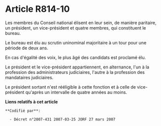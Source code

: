 # Article R814-10

Les membres du Conseil national élisent en leur sein, de manière paritaire, un président, un vice-président et quatre
membres, qui constituent le bureau.

Le bureau est élu au scrutin uninominal majoritaire à un tour pour une période de deux ans.

En cas d'égalité des voix, le plus âgé des candidats est proclamé élu.

Le président et le vice-président appartiennent, en alternance, l'un à la profession des administrateurs judiciaires, l'autre
à la profession des mandataires judiciaires.

Le président sortant n'est rééligible à cette fonction et à celle de vice-président qu'après un intervalle de quatre années
au moins.

**Liens relatifs à cet article**

	**Codifié par**:

	  - Décret n°2007-431 2007-03-25 JORF 27 mars 2007

